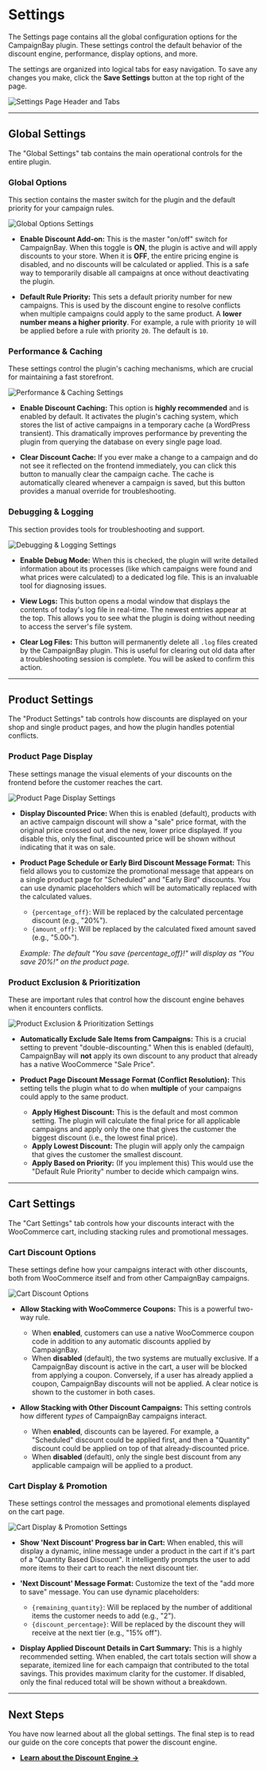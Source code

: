 # Settings

The Settings page contains all the global configuration options for the CampaignBay plugin. These settings control the default behavior of the discount engine, performance, display options, and more.

The settings are organized into logical tabs for easy navigation. To save any changes you make, click the **Save Settings** button at the top right of the page.

![Settings Page Header and Tabs](./public/settings-header-tabs.png)

---

## Global Settings

The "Global Settings" tab contains the main operational controls for the entire plugin.

### Global Options

This section contains the master switch for the plugin and the default priority for your campaign rules.

![Global Options Settings](./public/settings-global-options.png)

- **Enable Discount Add-on:** This is the master "on/off" switch for CampaignBay. When this toggle is **ON**, the plugin is active and will apply discounts to your store. When it is **OFF**, the entire pricing engine is disabled, and no discounts will be calculated or applied. This is a safe way to temporarily disable all campaigns at once without deactivating the plugin.

- **Default Rule Priority:** This sets a default priority number for new campaigns. This is used by the discount engine to resolve conflicts when multiple campaigns could apply to the same product. A **lower number means a higher priority**. For example, a rule with priority `10` will be applied before a rule with priority `20`. The default is `10`.

### Performance & Caching

These settings control the plugin's caching mechanisms, which are crucial for maintaining a fast storefront.

![Performance & Caching Settings](./public/settings-performance-caching.png)

- **Enable Discount Caching:** This option is **highly recommended** and is enabled by default. It activates the plugin's caching system, which stores the list of active campaigns in a temporary cache (a WordPress transient). This dramatically improves performance by preventing the plugin from querying the database on every single page load.

- **Clear Discount Cache:** If you ever make a change to a campaign and do not see it reflected on the frontend immediately, you can click this button to manually clear the campaign cache. The cache is automatically cleared whenever a campaign is saved, but this button provides a manual override for troubleshooting.

### Debugging & Logging

This section provides tools for troubleshooting and support.

![Debugging & Logging Settings](./public/settings-debugging-logging.png)

- **Enable Debug Mode:** When this is checked, the plugin will write detailed information about its processes (like which campaigns were found and what prices were calculated) to a dedicated log file. This is an invaluable tool for diagnosing issues.

- **View Logs:** This button opens a modal window that displays the contents of today's log file in real-time. The newest entries appear at the top. This allows you to see what the plugin is doing without needing to access the server's file system.

- **Clear Log Files:** This button will permanently delete all `.log` files created by the CampaignBay plugin. This is useful for clearing out old data after a troubleshooting session is complete. You will be asked to confirm this action.

---

## Product Settings

The "Product Settings" tab controls how discounts are displayed on your shop and single product pages, and how the plugin handles potential conflicts.

### Product Page Display

These settings manage the visual elements of your discounts on the frontend before the customer reaches the cart.

![Product Page Display Settings](./public/settings-product-display.png)

- **Display Discounted Price:** When this is enabled (default), products with an active campaign discount will show a "sale" price format, with the original price crossed out and the new, lower price displayed. If you disable this, only the final, discounted price will be shown without indicating that it was on sale.

- **Product Page Schedule or Early Bird Discount Message Format:** This field allows you to customize the promotional message that appears on a single product page for "Scheduled" and "Early Bird" discounts. You can use dynamic placeholders which will be automatically replaced with the calculated values.

  - `{percentage_off}`: Will be replaced by the calculated percentage discount (e.g., "20%").
  - `{amount_off}`: Will be replaced by the calculated fixed amount saved (e.g., "5.00৳").

  _Example: The default "You save {percentage_off}!" will display as "You save 20%!" on the product page._

### Product Exclusion & Prioritization

These are important rules that control how the discount engine behaves when it encounters conflicts.

![Product Exclusion & Prioritization Settings](./public/settings-product-exclusion.png)

- **Automatically Exclude Sale Items from Campaigns:** This is a crucial setting to prevent "double-discounting." When this is enabled (default), CampaignBay will **not** apply its own discount to any product that already has a native WooCommerce "Sale Price".

- **Product Page Discount Message Format (Conflict Resolution):** This setting tells the plugin what to do when **multiple** of your campaigns could apply to the same product.
  - **Apply Highest Discount:** This is the default and most common setting. The plugin will calculate the final price for all applicable campaigns and apply only the one that gives the customer the biggest discount (i.e., the lowest final price).
  - **Apply Lowest Discount:** The plugin will apply only the campaign that gives the customer the smallest discount.
  - **Apply Based on Priority:** (If you implement this) This would use the "Default Rule Priority" number to decide which campaign wins.

---

## Cart Settings

The "Cart Settings" tab controls how your discounts interact with the WooCommerce cart, including stacking rules and promotional messages.

### Cart Discount Options

These settings define how your campaigns interact with other discounts, both from WooCommerce itself and from other CampaignBay campaigns.

![Cart Discount Options](./public/settings-cart-options.png)

- **Allow Stacking with WooCommerce Coupons:** This is a powerful two-way rule.

  - When **enabled**, customers can use a native WooCommerce coupon code in addition to any automatic discounts applied by CampaignBay.
  - When **disabled** (default), the two systems are mutually exclusive. If a CampaignBay discount is active in the cart, a user will be blocked from applying a coupon. Conversely, if a user has already applied a coupon, CampaignBay discounts will not be applied. A clear notice is shown to the customer in both cases.

- **Allow Stacking with Other Discount Campaigns:** This setting controls how different _types_ of CampaignBay campaigns interact.
  - When **enabled**, discounts can be layered. For example, a "Scheduled" discount could be applied first, and then a "Quantity" discount could be applied on top of that already-discounted price.
  - When **disabled** (default), only the single best discount from any applicable campaign will be applied to a product.

### Cart Display & Promotion

These settings control the messages and promotional elements displayed on the cart page.

![Cart Display & Promotion Settings](./public/settings-cart-display.png)

- **Show 'Next Discount' Progress bar in Cart:** When enabled, this will display a dynamic, inline message under a product in the cart if it's part of a "Quantity Based Discount". It intelligently prompts the user to add more items to their cart to reach the next discount tier.

- **'Next Discount' Message Format:** Customize the text of the "add more to save" message. You can use dynamic placeholders:

  - `{remaining_quantity}`: Will be replaced by the number of additional items the customer needs to add (e.g., "2").
  - `{discount_percentage}`: Will be replaced by the discount they will receive at the next tier (e.g., "15% off").

- **Display Applied Discount Details in Cart Summary:** This is a highly recommended setting. When enabled, the cart totals section will show a separate, itemized line for each campaign that contributed to the total savings. This provides maximum clarity for the customer. If disabled, only the final reduced total will be shown without a breakdown.

---

## Next Steps

You have now learned about all the global settings. The final step is to read our guide on the core concepts that power the discount engine.

- **[Learn about the Discount Engine &rarr;](./core-concepts/understanding-the-engine.md)**
